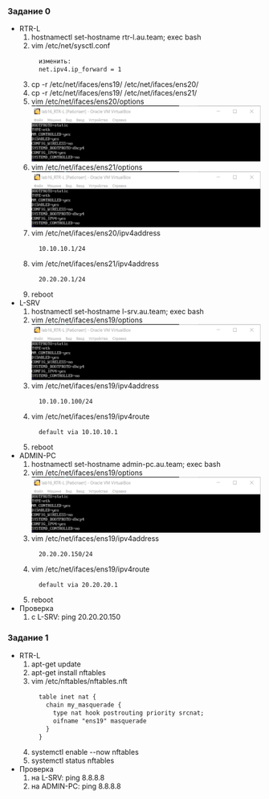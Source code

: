 ### Задание 0
- RTR-L
  1. hostnamectl set-hostname rtr-l.au.team; exec bash
  2. vim /etc/net/sysctl.conf
      ```
        изменить:
        net.ipv4.ip_forward = 1
      ```
  3. cp -r /etc/net/ifaces/ens19/ /etc/net/ifaces/ens20/
  4. cp -r /etc/net/ifaces/ens19/ /etc/net/ifaces/ens21/
  5. vim /etc/net/ifaces/ens20/options
       ![image](https://github.com/rtx512/aos/blob/master/images/image.png)
  7. vim /etc/net/ifaces/ens21/options
       ![image](https://github.com/rtx512/aos/blob/master/images/image.png)
  8. vim /etc/net/ifaces/ens20/ipv4address
      ```
        10.10.10.1/24
      ```
  9. vim /etc/net/ifaces/ens21/ipv4address
      ```
        20.20.20.1/24
      ```
  10. reboot
- L-SRV
  1. hostnamectl set-hostname l-srv.au.team; exec bash
  2. vim /etc/net/ifaces/ens19/options
      ![image](https://github.com/rtx512/aos/blob/master/images/image.png)
  4. vim /etc/net/ifaces/ens19/ipv4address
       ```
         10.10.10.100/24
       ```
  6. vim /etc/net/ifaces/ens19/ipv4route
       ```
         default via 10.10.10.1
       ```
  8. reboot
- ADMIN-PC
  1. hostnamectl set-hostname admin-pc.au.team; exec bash
  2. vim /etc/net/ifaces/ens19/options
       ![image](https://github.com/rtx512/aos/blob/master/images/image.png)
  4. vim /etc/net/ifaces/ens19/ipv4address
       ```
         20.20.20.150/24
       ```
  6. vim /etc/net/ifaces/ens19/ipv4route
       ```
         default via 20.20.20.1
       ```
  8. reboot
- Проверка
  1. с L-SRV: ping 20.20.20.150

### Задание 1
- RTR-L
  1. apt-get update
  2. apt-get install nftables
  4. vim /etc/nftables/nftables.nft
       ```
         table inet nat {
           chain my_masquerade {
             type nat hook postrouting priority srcnat;
             oifname "ens19" masquerade
           }
         }
       ```
  6. systemctl enable --now nftables
  7. systemctl status nftables
- Проверка
  1. на L-SRV: ping 8.8.8.8
  2. на ADMIN-PC: ping 8.8.8.8
